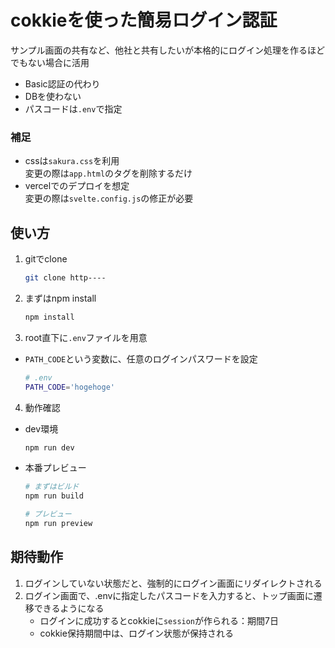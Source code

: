 # cokkieを使った簡易ログイン認証

サンプル画面の共有など、他社と共有したいが本格的にログイン処理を作るほどでもない場合に活用

- Basic認証の代わり
- DBを使わない
- パスコードは`.env`で指定

### 補足

- cssは`sakura.css`を利用  
  変更の際は`app.html`のタグを削除するだけ
- vercelでのデプロイを想定  
  変更の際は`svelte.config.js`の修正が必要

## 使い方

1. gitでclone

   ```bash
   git clone http----
   ```

2. まずはnpm install

   ```bash
   npm install
   ```

3. root直下に`.env`ファイルを用意

- `PATH_CODE`という変数に、任意のログインパスワードを設定

  ```bash
  # .env
  PATH_CODE='hogehoge'
  ```

4. 動作確認

- dev環境
  ```bash
  npm run dev
  ```
- 本番プレビュー

  ```bash
  # まずはビルド
  npm run build

  # プレビュー
  npm run preview
  ```

## 期待動作

1. ログインしていない状態だと、強制的にログイン画面にリダイレクトされる
2. ログイン画面で、.envに指定したパスコードを入力すると、トップ画面に遷移できるようになる
   - ログインに成功するとcokkieに`session`が作られる：期間7日
   - cokkie保持期間中は、ログイン状態が保持される
